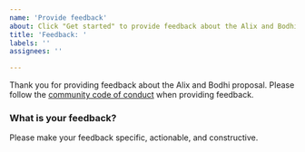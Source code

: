```yaml
---
name: 'Provide feedback'
about: Click "Get started" to provide feedback about the Alix and Bodhi proposal
title: 'Feedback: '
labels: ''
assignees: ''

---
```


Thank you for providing feedback about the Alix and Bodhi proposal. Please follow the [community code of conduct](https://github.com/jhaaaa/alix-and-bodhi/blob/main/CODE_OF_CONDUCT.md) when providing feedback.

### What is your feedback?

Please make your feedback specific, actionable, and constructive.
